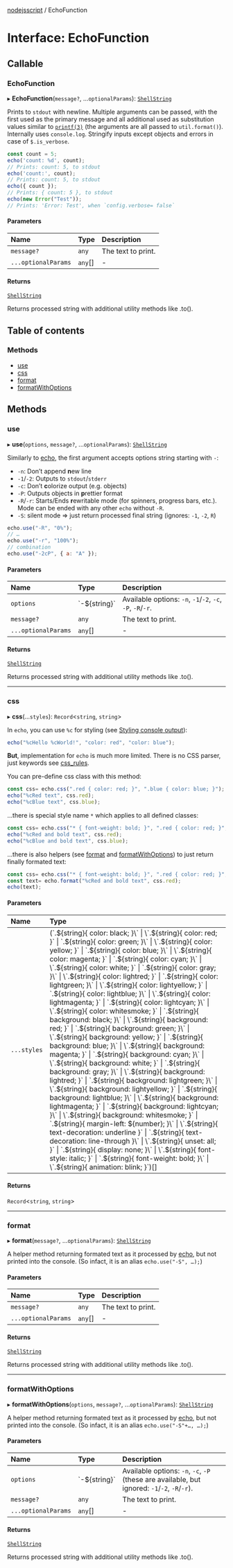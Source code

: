 [nodejsscript](../README.md) / EchoFunction

# Interface: EchoFunction

## Callable

### EchoFunction

▸ **EchoFunction**(`message?`, ...`optionalParams`): [`ShellString`](../modules/s.md#shellstring)

Prints to `stdout` with newline. Multiple arguments can be passed, with the
first used as the primary message and all additional used as substitution
values similar to [`printf(3)`](http://man7.org/linux/man-pages/man3/printf.3.html) (the arguments are all passed to `util.format()`).
Internally uses `console.log`. Stringify inputs except objects and errors in case of `$.is_verbose`.

```js
const count = 5;
echo('count: %d', count);
// Prints: count: 5, to stdout
echo('count:', count);
// Prints: count: 5, to stdout
echo({ count });
// Prints: { count: 5 }, to stdout
echo(new Error("Test"));
// Prints: 'Error: Test', when `config.verbose= false`
```

#### Parameters

| Name | Type | Description |
| :------ | :------ | :------ |
| `message?` | `any` | The text to print. |
| `...optionalParams` | `any`[] | - |

#### Returns

[`ShellString`](../modules/s.md#shellstring)

Returns processed string with additional utility methods like .to().

## Table of contents

### Methods

- [use](EchoFunction.md#use)
- [css](EchoFunction.md#css)
- [format](EchoFunction.md#format)
- [formatWithOptions](EchoFunction.md#formatwithoptions)

## Methods

### use

▸ **use**(`options`, `message?`, ...`optionalParams`): [`ShellString`](../modules/s.md#shellstring)

Similarly to [echo](../modules/s.md#echo), the first argument accepts options string starting with `-`:
- `-n`: Don’t append **n**ew line
- `-1`/`-2`: Outputs to `stdout`/`stderr`
- `-c`: Don’t **c**olorize output (e.g. objects)
- `-P`: Outputs objects in **p**rettier format
- `-R`/`-r`: Starts/Ends **r**ewritable mode (for spinners, progress bars, etc.). Mode can be ended with any other `echo` without `-R`.
- `-S`: silent mode ⇒ just return processed final string (ignores: `-1`, `-2`, `R`)

```js
echo.use("-R", "0%");
// …
echo.use("-r", "100%");
// combination
echo.use("-2cP", { a: "A" });
```

#### Parameters

| Name | Type | Description |
| :------ | :------ | :------ |
| `options` | \`-${string}\` | Available options: `-n`, `-1`/`-2`, `-c`, `-P`, `-R`/`-r`. |
| `message?` | `any` | The text to print. |
| `...optionalParams` | `any`[] | - |

#### Returns

[`ShellString`](../modules/s.md#shellstring)

Returns processed string with additional utility methods like .to().

___

### css

▸ **css**(...`styles`): `Record`<`string`, `string`\>

In `echo`, you can use `%c` for styling (see [Styling console output](https://developer.mozilla.org/en-US/docs/Web/API/console#styling_console_output)):
```js
echo("%cHello %cWorld!", "color: red", "color: blue");
```
**But**, implementation for `echo` is much more limited. There is no CSS parser, just keywords see [css_rules](../README.md#css_rules).

You can pre-define css class with this method:
```js
const css= echo.css(".red { color: red; }", ".blue { color: blue; }");
echo("%cRed text", css.red);
echo("%cBlue text", css.blue);
```
…there is special style name `*` which applies to all defined classes:
```js
const css= echo.css("* { font-weight: bold; }", ".red { color: red; }", ".blue { color: blue; }");
echo("%cRed and bold text", css.red);
echo("%cBlue and bold text", css.blue);
```
…there is also helpers (see [format](EchoFunction.md#format) and [formatWithOptions](EchoFunction.md#formatwithoptions)) to just return finally formated text:
```js
const css= echo.css("* { font-weight: bold; }", ".red { color: red; }", ".blue { color: blue; }");
const text= echo.format("%cRed and bold text", css.red);
echo(text);
```

#### Parameters

| Name | Type |
| :------ | :------ |
| `...styles` | (\`.${string}{ color: black; }\` \| \`.${string}{ color: red; }\` \| \`.${string}{ color: green; }\` \| \`.${string}{ color: yellow; }\` \| \`.${string}{ color: blue; }\` \| \`.${string}{ color: magenta; }\` \| \`.${string}{ color: cyan; }\` \| \`.${string}{ color: white; }\` \| \`.${string}{ color: gray; }\` \| \`.${string}{ color: lightred; }\` \| \`.${string}{ color: lightgreen; }\` \| \`.${string}{ color: lightyellow; }\` \| \`.${string}{ color: lightblue; }\` \| \`.${string}{ color: lightmagenta; }\` \| \`.${string}{ color: lightcyan; }\` \| \`.${string}{ color: whitesmoke; }\` \| \`.${string}{ background: black; }\` \| \`.${string}{ background: red; }\` \| \`.${string}{ background: green; }\` \| \`.${string}{ background: yellow; }\` \| \`.${string}{ background: blue; }\` \| \`.${string}{ background: magenta; }\` \| \`.${string}{ background: cyan; }\` \| \`.${string}{ background: white; }\` \| \`.${string}{ background: gray; }\` \| \`.${string}{ background: lightred; }\` \| \`.${string}{ background: lightgreen; }\` \| \`.${string}{ background: lightyellow; }\` \| \`.${string}{ background: lightblue; }\` \| \`.${string}{ background: lightmagenta; }\` \| \`.${string}{ background: lightcyan; }\` \| \`.${string}{ background: whitesmoke; }\` \| \`.${string}{ margin-left: ${number}; }\` \| \`.${string}{ text-decoration: underline }\` \| \`.${string}{ text-decoration: line-through }\` \| \`.${string}{ unset: all; }\` \| \`.${string}{ display: none; }\` \| \`.${string}{ font-style: italic; }\` \| \`.${string}{ font-weight: bold; }\` \| \`.${string}{ animation: blink; }\`)[] |

#### Returns

`Record`<`string`, `string`\>

___

### format

▸ **format**(`message?`, ...`optionalParams`): [`ShellString`](../modules/s.md#shellstring)

A helper method returning formated text as it processed by [echo](../README.md#echo), but not printed into the console.
(So infact, it is an alias `echo.use("-S", …);`)

#### Parameters

| Name | Type | Description |
| :------ | :------ | :------ |
| `message?` | `any` | The text to print. |
| `...optionalParams` | `any`[] | - |

#### Returns

[`ShellString`](../modules/s.md#shellstring)

Returns processed string with additional utility methods like .to().

___

### formatWithOptions

▸ **formatWithOptions**(`options`, `message?`, ...`optionalParams`): [`ShellString`](../modules/s.md#shellstring)

A helper method returning formated text as it processed by [echo](../README.md#echo), but not printed into the console.
(So infact, it is an alias `echo.use("-S"+…, …);`)

#### Parameters

| Name | Type | Description |
| :------ | :------ | :------ |
| `options` | \`-${string}\` | Available options: `-n`, `-c`, `-P` (these are available, but ignored: `-1`/`-2`, `-R`/`-r`). |
| `message?` | `any` | The text to print. |
| `...optionalParams` | `any`[] | - |

#### Returns

[`ShellString`](../modules/s.md#shellstring)

Returns processed string with additional utility methods like .to().
